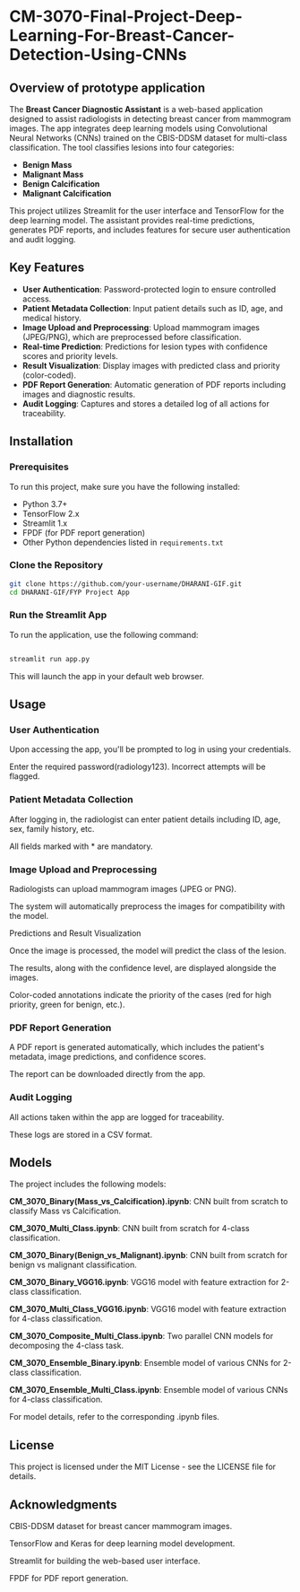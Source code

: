 # CM-3070-Final-Project-Deep-Learning-For-Breast-Cancer-Detection-Using-CNNs

## Overview of prototype application

The **Breast Cancer Diagnostic Assistant** is a web-based application designed to assist radiologists in detecting breast cancer from mammogram images. The app integrates deep learning models using Convolutional Neural Networks (CNNs) trained on the CBIS-DDSM dataset for multi-class classification. The tool classifies lesions into four categories:

- **Benign Mass**
- **Malignant Mass**
- **Benign Calcification**
- **Malignant Calcification**

This project utilizes Streamlit for the user interface and TensorFlow for the deep learning model. The assistant provides real-time predictions, generates PDF reports, and includes features for secure user authentication and audit logging.

## Key Features

- **User Authentication**: Password-protected login to ensure controlled access.
- **Patient Metadata Collection**: Input patient details such as ID, age, and medical history.
- **Image Upload and Preprocessing**: Upload mammogram images (JPEG/PNG), which are preprocessed before classification.
- **Real-time Prediction**: Predictions for lesion types with confidence scores and priority levels.
- **Result Visualization**: Display images with predicted class and priority (color-coded).
- **PDF Report Generation**: Automatic generation of PDF reports including images and diagnostic results.
- **Audit Logging**: Captures and stores a detailed log of all actions for traceability.

## Installation

### Prerequisites

To run this project, make sure you have the following installed:

- Python 3.7+
- TensorFlow 2.x
- Streamlit 1.x
- FPDF (for PDF report generation)
- Other Python dependencies listed in `requirements.txt`

### Clone the Repository

```bash
git clone https://github.com/your-username/DHARANI-GIF.git
cd DHARANI-GIF/FYP Project App
```

### Run the Streamlit App

To run the application, use the following command:
```bash

streamlit run app.py
```

This will launch the app in your default web browser.

## Usage
### User Authentication

Upon accessing the app, you'll be prompted to log in using your credentials.

Enter the required password(radiology123). Incorrect attempts will be flagged.

### Patient Metadata Collection

After logging in, the radiologist can enter patient details including ID, age, sex, family history, etc.

All fields marked with * are mandatory.

### Image Upload and Preprocessing

Radiologists can upload mammogram images (JPEG or PNG).

The system will automatically preprocess the images for compatibility with the model.

Predictions and Result Visualization

Once the image is processed, the model will predict the class of the lesion.

The results, along with the confidence level, are displayed alongside the images.

Color-coded annotations indicate the priority of the cases (red for high priority, green for benign, etc.).

### PDF Report Generation

A PDF report is generated automatically, which includes the patient's metadata, image predictions, and confidence scores.

The report can be downloaded directly from the app.

### Audit Logging

All actions taken within the app are logged for traceability.

These logs are stored in a CSV format.

## Models

The project includes the following models:

**CM_3070_Binary(Mass_vs_Calcification).ipynb**: CNN built from scratch to classify Mass vs Calcification.

**CM_3070_Multi_Class.ipynb**: CNN built from scratch for 4-class classification.

**CM_3070_Binary(Benign_vs_Malignant).ipynb**: CNN built from scratch for benign vs malignant classification.

**CM_3070_Binary_VGG16.ipynb**: VGG16 model with feature extraction for 2-class classification.

**CM_3070_Multi_Class_VGG16.ipynb**: VGG16 model with feature extraction for 4-class classification.

**CM_3070_Composite_Multi_Class.ipynb**: Two parallel CNN models for decomposing the 4-class task.

**CM_3070_Ensemble_Binary.ipynb**: Ensemble model of various CNNs for 2-class classification.

**CM_3070_Ensemble_Multi_Class.ipynb**: Ensemble model of various CNNs for 4-class classification.

For model details, refer to the corresponding .ipynb files.

## License

This project is licensed under the MIT License - see the LICENSE
 file for details.

## Acknowledgments

CBIS-DDSM dataset for breast cancer mammogram images.

TensorFlow and Keras for deep learning model development.

Streamlit for building the web-based user interface.

FPDF for PDF report generation.
